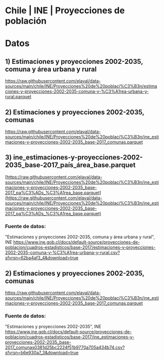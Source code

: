 # Chile | INE | Proyecciones de población

# Datos
## 1) Estimaciones y proyecciones 2002-2035, comuna y área urbana y rural
https://raw.githubusercontent.com/elaval/data-sources/main/chile/INE/Proyecciones%20de%20poblaci%C3%B3n/estimaciones-y-proyecciones-2002-2035-comuna-y-%C3%A1rea-urbana-y-rural.parquet

## 2) Estimaciones y proyecciones 2002-2035, comunas
https://raw.githubusercontent.com/elaval/data-sources/main/chile/INE/Proyecciones%20de%20poblaci%C3%B3n/ine_estimaciones-y-proyecciones-2002-2035_base-2017_comunas.parquet

## 3) ine_estimaciones-y-proyecciones-2002-2035_base-2017_país_área_base.parquet
[https://raw.githubusercontent.com/elaval/data-sources/main/chile/INE/Proyecciones%20de%20poblaci%C3%B3n/ine_estimaciones-y-proyecciones-2002-2035_base-2017_pa%C3%ADs_%C3%A1rea_base.parquet](https://raw.githubusercontent.com/elaval/data-sources/main/chile/INE/Proyecciones%20de%20poblaci%C3%B3n/ine_estimaciones-y-proyecciones-2002-2035_base-2017_pa%C3%ADs_%C3%A1rea_base.parquet)

### Fuente de datos:
"Estimaciones y proyecciones 2002-2035, comuna y área urbana y rural", INE
https://www.ine.gob.cl/docs/default-source/proyecciones-de-poblacion/cuadros-estadisticos/base-2017/estimaciones-y-proyecciones-2002-2035-comuna-y-%C3%A1rea-urbana-y-rural.csv?sfvrsn=62ba4af3_4&download=true


## 2) Estimaciones y proyecciones 2002-2035, comunas
https://raw.githubusercontent.com/elaval/data-sources/main/chile/INE/Proyecciones%20de%20poblaci%C3%B3n/ine_estimaciones-y-proyecciones-2002-2035_base-2017_comunas.parquet

### Fuente de datos:
"Estimaciones y proyecciones 2002-2035", INE
https://www.ine.gob.cl/docs/default-source/proyecciones-de-poblacion/cuadros-estadisticos/base-2017/ine_estimaciones-y-proyecciones-2002-2035_base-2017_comunas0381d25bc2224f51b9770a705a434b74.csv?sfvrsn=b6e930a7_3&download=true

